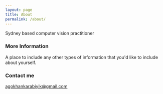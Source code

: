 ```yaml
---
layout: page
title: About
permalink: /about/
---
```


Sydney based computer vision practitioner

### More Information

A place to include any other types of information that you'd like to include about yourself.

### Contact me

agokhankarabiyik@gmail.com

